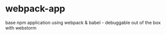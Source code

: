 # webpack-app
base npm application using webpack &amp; babel - debuggable out of the box with webstorm
